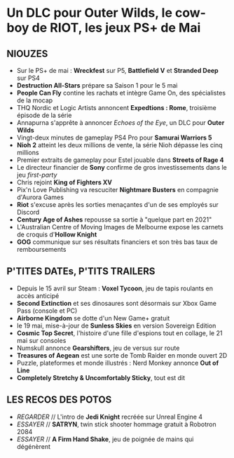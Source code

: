 # Un DLC pour Outer Wilds, le cow-boy de RIOT, les jeux PS+  de Mai

## NIOUZES

- Sur le PS+ de mai : **Wreckfest** sur P5, **Battlefield V** et **Stranded Deep** sur PS4
- **Destruction All-Stars** prépare sa Saison 1 pour le 5 mai
- **People Can Fly** contine les rachats et intègre Game On, des spécialistes de la mocap
- THQ Nordic et Logic Artists annoncent **Expedtions : Rome**, troisième épisode de la série
- Annapurna s'apprête à annoncer *Echoes of the Eye*, un DLC pour **Outer Wilds**
- Vingt-deux minutes de gameplay PS4 Pro pour **Samurai Warriors 5**
- **Nioh 2** atteint les deux millions de vente, la série Nioh dépasse les cinq millions
- Premier extraits de gameplay pour Estel jouable dans **Streets of Rage 4**
- Le directeur financier de **Sony** confirme de gros investissements dans le jeu *first-party*
- Chris rejoint **King of Fighters XV**
- Pix'n Love Publishing va rescuciter **Nightmare Busters** en compagnie d'Aurora Games
- **Riot** s'excuse après les sorties menaçantes d'un de ses employés sur Discord
- **Century Age of Ashes** repousse sa sortie à "quelque part en 2021"
- L'Australian Centre of Moving Images de Melbourne expose les carnets de croquis d'**Hollow Knight**
- **GOG** communique sur ses résultats financiers et son très bas taux de remboursements

## P'TITES DATEs, P'TITS TRAILERS

- Depuis le 15 avril sur Steam : **Voxel Tycoon**, jeu de tapis roulants en accès anticipé
- **Second Extinction** et ses dinosaures sont désormais sur Xbox Game Pass (console et PC)
- **Airborne Kingdom** se dotte d'un New Game+ gratuit
- le 19 mai, mise-à-jour de **Sunless Skies** en version Sovereign Edition
- **Cosmic Top Secret**, l'histoire d'une fille d'espions tout en collage, le 21 mai sur consoles
- Numskull annonce **Gearshifters**, jeu de versus sur route
- **Treasures of Aegean** est une sorte de Tomb Raider en monde ouvert 2D
- Puzzle, plateformes et monde illustrés : Nerd Monkey annonce **Out of Line**
- **Completely Stretchy & Uncomfortably Sticky**, tout est dit

## LES RECOS DES POTOS

- *REGARDER* // L'intro de **Jedi Knight** recréée sur Unreal Engine 4
- *ESSAYER* // **SATRYN**, twin stick shooter hommage gratuit à Robotron 2084
- *ESSAYER* // **A Firm Hand Shake**, jeu de poignée de mains qui dégénèrent

